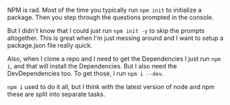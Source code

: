 ---
---

NPM is rad. Most of the time you typically run `npm init` to initialize a package. Then you step through the questions prompted in the console.

But I didn't know that I could just run `npm init -y` to skip the prompts altogether. This is great when I'm just messing around and I want to setup a package.json file really quick.

Also, when I clone a repo and I need to get the Dependencies I just run `npm i`, and that will install the Dependencies. But I also need the DevDependencies too. To get those, I run `npm i --dev`.

`npm i` used to do it all, but I think with the latest version of node and npm these are split into separate tasks.
